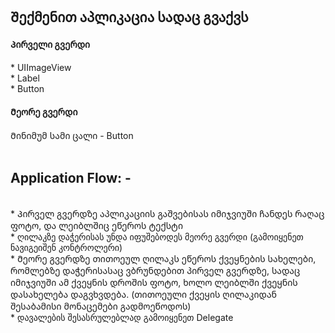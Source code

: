 <h2> Შექმენით აპლიკაცია სადაც გვაქვს </h2>

<h4> Პირველი გვერდი </h4>
* UIImageView </br>
* Label </br>
* Button </br>
<h4> Მეორე გვერდი </h4>
Მინიმუმ სამი ცალი - Button </br>
</br>
<h2> Application Flow: - </h2>
</br>
* Პირველ გვერდზე აპლიკაციის გაშვებისას იმიჯვიუში ჩანდეს რაღაც ფოტო, და ლეიბლშიც ეწეროს ტექსტი  </br>
* ღილაკზე დაჭერისას უნდა იფუშებოდეს მეორე გვერდი (გამოიყენეთ ნავიგეიშენ კონტროლერი) </br>
* Მეორე გვერდზე თითოეულ ღილაკს ეწეროს ქვეყნების სახელები, რომლებზე დაჭერისასაც ვბრუნდებით პირველ გვერდზე, სადაც იმიჯვიუში ამ ქვეყნის დროშის ფოტო, ხოლო ლეიბლში ქვეყნის დასახელება დაგვხვდება. (თითოეული ქვეყის  ღილაკიდან შესაბამისი მონაცემები გადმოეწოდოს) </br>
* დავალების შესასრულებლად გამოიყენეთ Delegate </br>
</br> 
<div align="center">
<img scr="https://github.com/MuselianiMariami/Ui-kit-17/assets/137683336/5bc2151c-1c9f-4033-bb09-053cdeeaeab6" width="300">
<img scr="https://github.com/MuselianiMariami/Ui-kit-17/assets/137683336/442f857e-a70c-4da9-8691-6a841ae6a936" width="300">
<img scr="https://github.com/MuselianiMariami/Ui-kit-17/assets/137683336/b977d75e-193d-4c5d-9772-5e23d2ce5c93" width="300">
</div>
